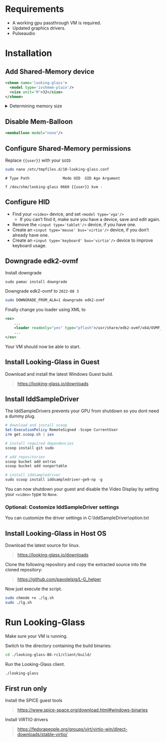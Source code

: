 # Requirements

- A working gpu passthrough VM is required.
- Updated graphics drivers.
- Pulseaudio


# Installation

## Add Shared-Memory device

```xml
<shmem name='looking-glass'>
  <model type='ivshmem-plain'/>
  <size unit='M'>32</size>
</shmem>
```

<details>
    <summary>Determining memory size</summary>

    width x height x pixel size x 2 = frame bytes

    frame bytes / 1024 / 1024 = frame megabytes

    frame megabytes + 10 MiB = total megabytes
</details>

## Disable Mem-Balloon

```xml
<memballoon model="none"/>
```

## Configure Shared-Memory permissions

Replace ``{{user}}`` with your ``$UID``

```bash
sudo nano /etc/tmpfiles.d/10-looking-glass.conf
```
```
# Type Path               Mode UID  GID Age Argument

f /dev/shm/looking-glass 0660 {{user}} kvm -
```


## Configure HID

- Find your ``<video>`` device, and set ``<model type='vga'/>``
  - If you can’t find it, make sure you have a <graphics> device, save and edit again.
- Remove the ``<input type='tablet'/>`` device, if you have one.
- Create an ``<input type='mouse' bus='virtio'/>`` device, if you don’t already have one.
- Create an ``<input type='keyboard' bus='virtio'/>`` device to improve keyboard usage.


## Downgrade edk2-ovmf

Install downgrade
```
sudo pamac install downgrade
```

Downgrade edk2-ovmf to ``2022-08 3``
```bash
sudo DOWNGRADE_FROM_ALA=1 downgrade edk2-ovmf
```

Finally change you loader using XML to 
```xml
<os>
    ...
    <loader readonly="yes" type="pflash">/usr/share/edk2-ovmf/x64/OVMF_CODE.fd</loader>
    ...
</os>
```

Your VM should now be able to start.

## Install Looking-Glass in Guest

Download and install the latest Windows Guest build.
> https://looking-glass.io/downloads

## Install IddSampleDriver
The IddSampleDrivers prevents your GPU from shutdown so you dont need a dummy plug.

```powershell
# download and install scoop
Set-ExecutionPolicy RemoteSigned -Scope CurrentUser
irm get.scoop.sh | iex

# install required dependencies
scoop install git sudo

# add repositories
scoop bucket add extras
scoop bucket add nonportable

# install iddsampledriver
sudo scoop install iddsampledriver-ge9-np -g
```

You can now shutdown your guest and disable the Video Display by setting your ``<video>`` type to ``None``.

### Optional: Costomize IddSampleDriver settings

You can customize the driver settings in C:\IddSampleDriver\option.txt


## Install Looking-Glass in Host OS

Download the latest source for linux.
> https://looking-glass.io/downloads

Clone the following repository and copy the extracted source into the cloned repository:
> https://github.com/pavolelsig/L-G_helper

Now just execute the script.
```bash
sudo chmode +x ./lg.sh
sudo ./lg.sh
```

# Run Looking-Glass

Make sure your VM is running.

Switch to the directory containing the build binaries:
```bash
cd ./looking-glass-B6-rc1/client/build/
```

Run the Looking-Glass client.
```bash
./looking-glass
```

## First run only

Install the SPICE guest tools
> https://www.spice-space.org/download.html#windows-binaries


Install VIRTIO drivers
> https://fedorapeople.org/groups/virt/virtio-win/direct-downloads/stable-virtio/
